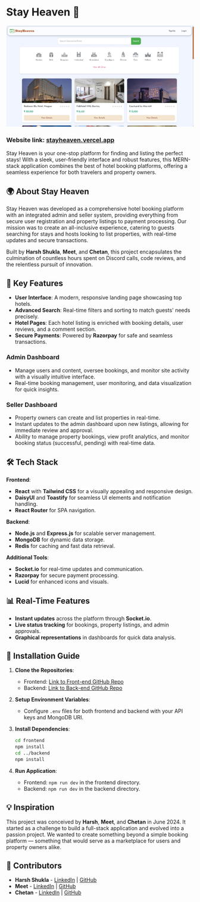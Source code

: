 # Stay Heaven 🌟

![Stay Heaven](https://github.com/Cyb3rGhoul/Stay-Heaven/blob/main/src/assets/stayheaven11.jpg?raw=true) 
### Website link: [stayheaven.vercel.app](https://stayheaven.vercel.app)

Stay Heaven is your one-stop platform for finding and listing the perfect stays! With a sleek, user-friendly interface and robust features, this MERN-stack application combines the best of hotel booking platforms, offering a seamless experience for both travelers and property owners.

## 🌍 About Stay Heaven
Stay Heaven was developed as a comprehensive hotel booking platform with an integrated admin and seller system, providing everything from secure user registration and property listings to payment processing. Our mission was to create an all-inclusive experience, catering to guests searching for stays and hosts looking to list properties, with real-time updates and secure transactions.

Built by **Harsh Shukla**, **Meet**, and **Chetan**, this project encapsulates the culmination of countless hours spent on Discord calls, code reviews, and the relentless pursuit of innovation.

## 🚀 Key Features

- **User Interface**: A modern, responsive landing page showcasing top hotels.
- **Advanced Search**: Real-time filters and sorting to match guests' needs precisely.
- **Hotel Pages**: Each hotel listing is enriched with booking details, user reviews, and a comment section.
- **Secure Payments**: Powered by **Razorpay** for safe and seamless transactions.
  
### Admin Dashboard
- Manage users and content, oversee bookings, and monitor site activity with a visually intuitive interface.
- Real-time booking management, user monitoring, and data visualization for quick insights.
  
### Seller Dashboard
- Property owners can create and list properties in real-time.
- Instant updates to the admin dashboard upon new listings, allowing for immediate review and approval.
- Ability to manage property bookings, view profit analytics, and monitor booking status (successful, pending) with real-time data.

## 🛠️ Tech Stack

**Frontend**: 
- **React** with **Tailwind CSS** for a visually appealing and responsive design.
- **DaisyUI** and **Toastify** for seamless UI elements and notification handling.
- **React Router** for SPA navigation.
  
**Backend**:
- **Node.js** and **Express.js** for scalable server management.
- **MongoDB** for dynamic data storage.
- **Redis** for caching and fast data retrieval.
  
**Additional Tools**:
- **Socket.io** for real-time updates and communication.
- **Razorpay** for secure payment processing.
- **Lucid** for enhanced icons and visuals.

## 📊 Real-Time Features

- **Instant updates** across the platform through **Socket.io**.
- **Live status tracking** for bookings, property listings, and admin approvals.
- **Graphical representations** in dashboards for quick data analysis.

## 🚧 Installation Guide

1. **Clone the Repositories**:
   - Frontend: [Link to Front-end GitHub Repo](https://github.com/Cyb3rGhoul/Stay-Heaven)
   - Backend: [Link to Back-end GitHub Repo](https://github.com/Chetan8299/stay-heaven-backend)

2. **Setup Environment Variables**: 
   - Configure `.env` files for both frontend and backend with your API keys and MongoDB URI.

3. **Install Dependencies**:
   ```bash
   cd frontend
   npm install
   cd ../backend
   npm install


4. **Run Application**:
   - Frontend: `npm run dev` in the frontend directory.
   - Backend: `npm run dev` in the backend directory.

## 💡 Inspiration
This project was conceived by **Harsh**, **Meet**, and **Chetan** in June 2024. It started as a challenge to build a full-stack application and evolved into a passion project. We wanted to create something beyond a simple booking platform — something that would serve as a marketplace for users and property owners alike.

## 👥 Contributors

- **Harsh Shukla** - [LinkedIn](https://www.linkedin.com/in/harsh-shukla-1inkdein/) | [GitHub](https://github.com/Cyb3rGhoul)
- **Meet** - [LinkedIn](https://www.linkedin.com/in/meetbikhani/) | [GitHub](https://github.com/meetbikhani)
- **Chetan** - [LinkedIn](https://www.linkedin.com/in/chetan-singh-168564251/) | [GitHub](https://github.com/Chetan8299/)
